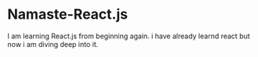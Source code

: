 # Namaste-React.js

I am learning React.js from beginning again.
i have already learnd react but now i am diving deep into it.

